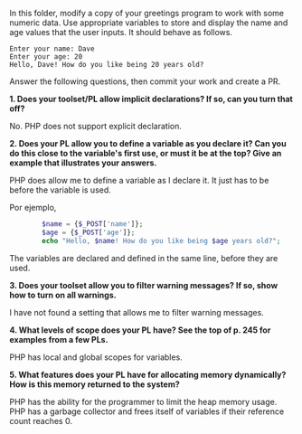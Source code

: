In this folder, modify a copy of your greetings program to work with some numeric data. Use appropriate variables to store and display the name and age values that the user inputs. It should behave as follows.

```
Enter your name: Dave
Enter your age: 20
Hello, Dave! How do you like being 20 years old?
```

Answer the following questions, then commit your work and create a PR.

**1.  Does your toolset/PL allow implicit declarations? If so, can you turn that off?**

No. PHP does not support explicit declaration.

**2. Does your PL allow you to define a variable as you declare it? Can you do this close to the variable's first use, or must it be at the top? Give an example that illustrates your answers.**

PHP does allow me to define a variable as I declare it. It just has to be before the variable is used.

Por ejemplo, 

```PHP
		$name = {$_POST['name']};
		$age = {$_POST['age']};
		echo "Hello, $name! How do you like being $age years old?";
```
The variables are declared and defined in the same line, before they are used. 

**3. Does your toolset allow you to filter warning messages? If so, show how to turn on all warnings.**

I have not found a setting that allows me to filter warning messages.

**4. What levels of scope does your PL have? See the top of p. 245 for examples from a few PLs.**

PHP has local and global scopes for variables.

**5. What features does your PL have for allocating memory dynamically? How is this memory returned to the system?**

PHP has the ability for the programmer to limit the heap memory usage. PHP has a garbage collector and frees itself of variables if their reference count reaches 0.